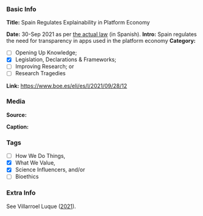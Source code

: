 ### Basic Info

**Title:**
Spain Regulates Explainability in Platform Economy

**Date:**
30-Sep 2021 as per [the actual law](https://www.boe.es/eli/es/l/2021/09/28/12) (in Spanish).
**Intro:**
Spain regulates the need for transparency in apps used in the platform economy
**Category:** 

- [ ] Opening Up Knowledge;
- [x] Legislation, Declarations & Frameworks;
- [ ] Improving Research; or
- [ ] Research Tragedies

**Link:**
https://www.boe.es/eli/es/l/2021/09/28/12
### Media

**Source:** 

**Caption:** 

### Tags

- [ ] How We Do Things, 
- [x] What We Value, 
- [x] Science Influencers, and/or 
- [ ] Bioethics

### Extra Info

See Villarroel Luque ([2021](https://verfassungsblog.de/workers-vs-ai/)).
